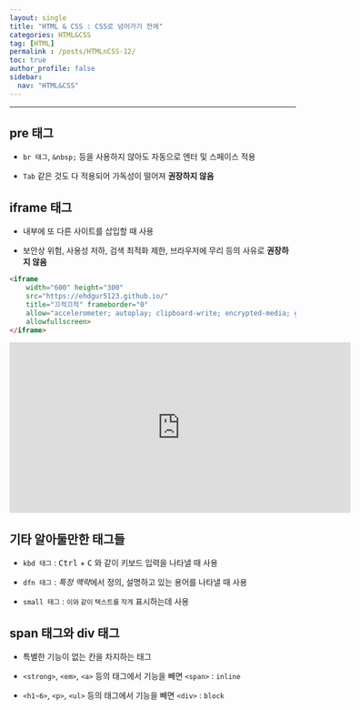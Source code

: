 ```yaml
---
layout: single
title: "HTML & CSS : CSS로 넘어가기 전에"
categories: HTML&CSS
tag: [HTML]
permalink : /posts/HTMLnCSS-12/
toc: true
author_profile: false
sidebar:
  nav: "HTML&CSS"
---
```


<hr>

## pre 태그

- `br 태그`, `&nbsp;` 등을 사용하지 않아도 자동으로 엔터 및 스페이스 적용

- `Tab` 같은 것도 다 적용되어 가독성이 떨어져 **권장하지 않음**

## iframe 태그

- 내부에 또 다른 사이트를 삽입할 때 사용

- 보안상 위험, 사용성 저하, 검색 최적화 제한, 브라우저에 무리 등의 사유로 **권장하지 않음**

```html
<iframe 
    width="600" height="300" 
    src="https://ehdgur5123.github.io/"
    title="끄적끄적" frameborder="0" 
    allow="accelerometer; autoplay; clipboard-write; encrypted-media; gyroscope; picture-in-picture"
    allowfullscreen>
</iframe>
```

<iframe width="600" height="300" src="https://ehdgur5123.github.io/" title="끄적끄적" frameborder="0" allow="accelerometer; autoplay; clipboard-write; encrypted-media; gyroscope; picture-in-picture" allowfullscreen></iframe>

## 기타 알아둘만한 태그들

- `kbd 태그` : <kbd>Ctrl</kbd> + <kbd>C</kbd> 와 같이 키보드 입력을 나타낼 때 사용

- `dfn 태그` : <dfn>특정 맥락</dfn>에서 정의, 설명하고 있는 용어를 나타낼 때 사용

- `small 태그` : <small>이와 같이 텍스트를 작게</small> 표시하는데 사용

## span 태그와 div 태그

- 특별한 기능이 없는 칸을 차지하는 태그

- `<strong>`, `<em>`, `<a>` 등의 태그에서 기능을 빼면 `<span>` : `inline`

- `<h1~6>`, `<p>`, `<ul>` 등의 태그에서 기능을 빼면 `<div>` : `block`

